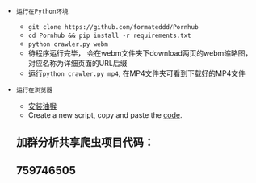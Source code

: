 
- ```运行在Python环境```
    - ```git clone https://github.com/formateddd/Pornhub ```
    - ```cd Pornhub && pip install -r requirements.txt```
    - ```python crawler.py webm```
    - 待程序运行完毕， 会在webm文件夹下download两页的webm缩略图，对应名称为详细页面的URL后缀
    - 运行```python crawler.py mp4```, 在MP4文件夹可看到下载好的MP4文件

- ```运行在浏览器```

    - [安装油猴](http://tampermonkey.net/)
    - Create a new script, copy and paste the [code](https://raw.githubusercontent.com/formateddd/pornhub/master/tampermonkey.js).

    

    ## 加群分析共享爬虫项目代码：

    ## 759746505


